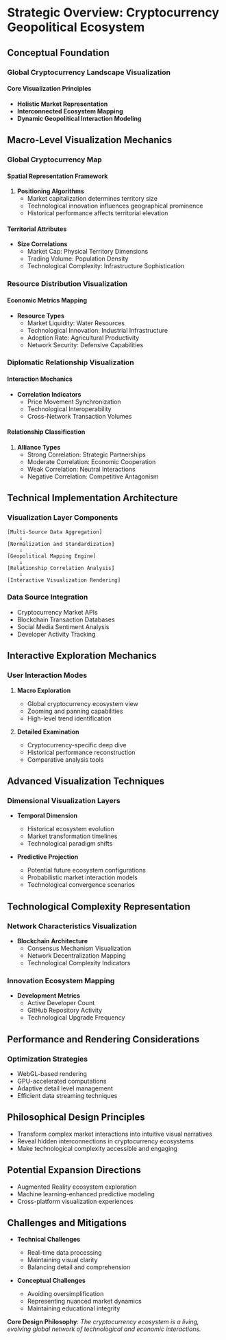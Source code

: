 # Strategic Overview: Cryptocurrency Geopolitical Ecosystem

## Conceptual Foundation
### Global Cryptocurrency Landscape Visualization

#### Core Visualization Principles
- **Holistic Market Representation**
- **Interconnected Ecosystem Mapping**
- **Dynamic Geopolitical Interaction Modeling**

## Macro-Level Visualization Mechanics

### Global Cryptocurrency Map

#### Spatial Representation Framework
1. **Positioning Algorithms**
   - Market capitalization determines territory size
   - Technological innovation influences geographical prominence
   - Historical performance affects territorial elevation

#### Territorial Attributes
- **Size Correlations**
  - Market Cap: Physical Territory Dimensions
  - Trading Volume: Population Density
  - Technological Complexity: Infrastructure Sophistication

### Resource Distribution Visualization

#### Economic Metrics Mapping
- **Resource Types**
  - Market Liquidity: Water Resources
  - Technological Innovation: Industrial Infrastructure
  - Adoption Rate: Agricultural Productivity
  - Network Security: Defensive Capabilities

### Diplomatic Relationship Visualization

#### Interaction Mechanics
- **Correlation Indicators**
  - Price Movement Synchronization
  - Technological Interoperability
  - Cross-Network Transaction Volumes

#### Relationship Classification
1. **Alliance Types**
   - Strong Correlation: Strategic Partnerships
   - Moderate Correlation: Economic Cooperation
   - Weak Correlation: Neutral Interactions
   - Negative Correlation: Competitive Antagonism

## Technical Implementation Architecture

### Visualization Layer Components
```
[Multi-Source Data Aggregation]
    ↓
[Normalization and Standardization]
    ↓
[Geopolitical Mapping Engine]
    ↓
[Relationship Correlation Analysis]
    ↓
[Interactive Visualization Rendering]
```

### Data Source Integration
- Cryptocurrency Market APIs
- Blockchain Transaction Databases
- Social Media Sentiment Analysis
- Developer Activity Tracking

## Interactive Exploration Mechanics

### User Interaction Modes
1. **Macro Exploration**
   - Global cryptocurrency ecosystem view
   - Zooming and panning capabilities
   - High-level trend identification

2. **Detailed Examination**
   - Cryptocurrency-specific deep dive
   - Historical performance reconstruction
   - Comparative analysis tools

## Advanced Visualization Techniques

### Dimensional Visualization Layers
- **Temporal Dimension**
  - Historical ecosystem evolution
  - Market transformation timelines
  - Technological paradigm shifts

- **Predictive Projection**
  - Potential future ecosystem configurations
  - Probabilistic market interaction models
  - Technological convergence scenarios

## Technological Complexity Representation

### Network Characteristics Visualization
- **Blockchain Architecture**
  - Consensus Mechanism Visualization
  - Network Decentralization Mapping
  - Technological Complexity Indicators

### Innovation Ecosystem Mapping
- **Development Metrics**
  - Active Developer Count
  - GitHub Repository Activity
  - Technological Upgrade Frequency

## Performance and Rendering Considerations

### Optimization Strategies
- WebGL-based rendering
- GPU-accelerated computations
- Adaptive detail level management
- Efficient data streaming techniques

## Philosophical Design Principles
- Transform complex market interactions into intuitive visual narratives
- Reveal hidden interconnections in cryptocurrency ecosystems
- Make technological complexity accessible and engaging

## Potential Expansion Directions
- Augmented Reality ecosystem exploration
- Machine learning-enhanced predictive modeling
- Cross-platform visualization experiences

## Challenges and Mitigations
- **Technical Challenges**
  - Real-time data processing
  - Maintaining visual clarity
  - Balancing detail and comprehension

- **Conceptual Challenges**
  - Avoiding oversimplification
  - Representing nuanced market dynamics
  - Maintaining educational integrity

**Core Design Philosophy**:
*The cryptocurrency ecosystem is a living, evolving global network of technological and economic interactions.*